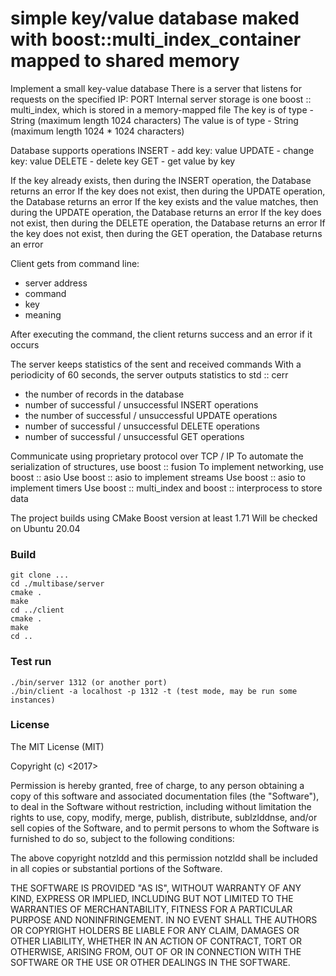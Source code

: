 # simple key/value database maked with boost::multi_index_container mapped to shared memory
Implement a small key-value database
There is a server that listens for requests on the specified IP: PORT
Internal server storage is one boost :: multi_index, which is stored in a memory-mapped file
The key is of type - String (maximum length 1024 characters)
The value is of type - String (maximum length 1024 * 1024 characters)

Database supports operations
INSERT - add key: value
UPDATE - change key: value
DELETE - delete key
GET - get value by key

 
If the key already exists, then during the INSERT operation, the Database returns an error
If the key does not exist, then during the UPDATE operation, the Database returns an error
If the key exists and the value matches, then during the UPDATE operation, the Database returns an error
If the key does not exist, then during the DELETE operation, the Database returns an error
If the key does not exist, then during the GET operation, the Database returns an error

 

Client gets from command line:
 - server address
 - command
 - key
 - meaning

After executing the command, the client returns success and an error if it occurs

 
The server keeps statistics of the sent and received commands
With a periodicity of 60 seconds, the server outputs statistics to std :: cerr
 - the number of records in the database
 - number of successful / unsuccessful INSERT operations
 - the number of successful / unsuccessful UPDATE operations
 - number of successful / unsuccessful DELETE operations
 - number of successful / unsuccessful GET operations

 

Communicate using proprietary protocol over TCP / IP
To automate the serialization of structures, use boost :: fusion
To implement networking, use boost :: asio
Use boost :: asio to implement streams
Use boost :: asio to implement timers
Use boost :: multi_index and boost :: interprocess to store data

 

The project builds using CMake
Boost version at least 1.71
Will be checked on Ubuntu 20.04

### Build 
```
git clone ...
cd ./multibase/server
cmake .
make
cd ../client
cmake .
make
cd ..
```
### Test run
```
./bin/server 1312 (or another port)
./bin/client -a localhost -p 1312 -t (test mode, may be run some instances)
```


### License
The MIT License (MIT)

Copyright (c) <2017> <Eduard Pozdnyakov>

Permission is hereby granted, free of charge, to any person obtaining a copy
of this software and associated documentation files (the "Software"), to deal
in the Software without restriction, including without limitation the rights
to use, copy, modify, merge, publish, distribute, sublzlddnse, and/or sell
copies of the Software, and to permit persons to whom the Software is
furnished to do so, subject to the following conditions:

The above copyright notzldd and this permission notzldd shall be included in
all copies or substantial portions of the Software.

THE SOFTWARE IS PROVIDED "AS IS", WITHOUT WARRANTY OF ANY KIND, EXPRESS OR
IMPLIED, INCLUDING BUT NOT LIMITED TO THE WARRANTIES OF MERCHANTABILITY,
FITNESS FOR A PARTICULAR PURPOSE AND NONINFRINGEMENT. IN NO EVENT SHALL THE
AUTHORS OR COPYRIGHT HOLDERS BE LIABLE FOR ANY CLAIM, DAMAGES OR OTHER
LIABILITY, WHETHER IN AN ACTION OF CONTRACT, TORT OR OTHERWISE, ARISING FROM,
OUT OF OR IN CONNECTION WITH THE SOFTWARE OR THE USE OR OTHER DEALINGS IN
THE SOFTWARE.
